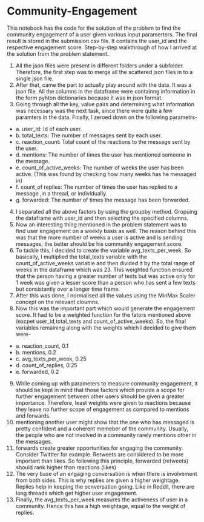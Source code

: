 # Community-Engagement
This notebook has the code for the solution of the problem to find the community engagement of a user given various input paramerters. The final result is stored in the submission.csv file. It contains the user_id and the respective engagement score.
Step-by-step walkthrough of how I arrived at the solution from the problem statement.
1. All the json files were present in different folders under a subfolder. Therefore, the first step was to merge all the scattered json files in to a single json file.
2. After that, came the part to actually play around with the data. It was a json file. All the columns in the dataframe were containng information in the form pyhton dictionaries because it was in json format. 
3. Going through all the key, value pairs and determining what information was necessary was the next task, since there were quite a few paramters in the data. Finally, I zeroed down on the following parametrs-
  * a. user_id: Id of each user.
  * b. total_texts: The number of messages sent by each user.
  * c. reaction_count: Total count of the reactions to the message sent by the user.
  * d. mentions: The number of times the user has mentioned someone in the message.
  * e. count_of_active_weeks: The number of weeks the user has been active. (This was found by checking how many weeks has he messaged in)
  * f. count_of replies: The number of times the user has replied to a message ,in a thread, or individually.
  * g. forwarded: The number of times the message has been forwarded.
4. I separated all the above factors by using the groupby method. Gropuing the dataframe with user_id and then selecting the specified columns.
5. Now an interesting thing mentioned in the problem statement was to find user engagement on a weekly basis as well. The reason behind this was that the more number of weeks a user is active and is sending messages, the better should be his community engagement score. 
6. To tackle this, I decided to create the variable avg_texts_per_week. So basically, I multiplied the total_texts variable with the count_of_active_weeks variable and then divided it by the total range of weeks in the dataframe which was 23. This weighted function ensured that the person having a greater number of texts but was active only for 1 week was given a lesser score than a person who has sent a few texts but consistantly over a longer time frame.
7. After this was done, I normalised all the values using the MinMax Scaler concept on the relevant cloumns.
8. Now this was the important part which would generate the engagement score. It had to be a weighted function for the fators mentioned above (excpet user_id,total_texts and count_of_active_weeks). So, the final variables remaining along with the weights which I decided to give them were-
  * a. reaction_count, 0.1
  * b. mentions, 0.2
  * c. avg_texts_per_week, 0.25
  * d. count_of_replies, 0.25
  * e. forwarded, 0.2
9. While coming up with parameters to measure community engagement, it should be kept in mind that those factors which provide a scope for further engagement between other users should be given a greater importance. Therefore, least weights were given to reactions because they leave no further scope of engagement as compared to mentions and forwards.
10. mentioning another user might show that the one who has messaged is pretty confident and a coherent memeber of the community. Usually, the people who are not involved in a community rarely mentions other in the messages. 
11. forwards create greater opportunities for engaging the community. Consider Twittter for example. Retweets are considered to be more important than likes. So following this principle, forwarded (retweets) should rank higher than reactions (likes)
12. The very base of an engaging conversation is when there is involvement from both sides. This is why replies are given a higher weightage. Replies help in keeping the ocnversation going. Like in Reddit, there are long threads which get higher user engagement.
13. Finally, the  avg_texts_per_week measures the activeness of user in a community. Hence this has a high weightage, equal to the weight of replies.
